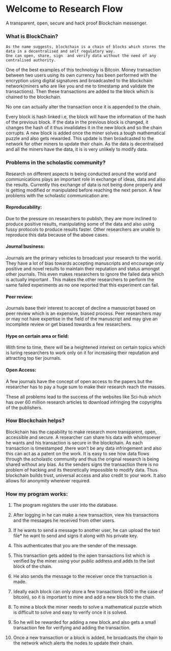 # Welcome to Research Flow

A transparent, open, secure and hack proof Blockchain messenger.


### What is BlockChain?
```
As the name suggests, blockchain is a chain of blocks which stores the data in a decentralised and self regulatory way.
One can open, share, sign  and verify data without the need of any centralised authority.
```

One of the best examples of this technology is Bitcoin.
Money transaction between two users using its own currency has been performed with the encryption using digital signatures and broadcasted to the blockchain network(miners who are like you and me to timestamp and validate the transactions).
Then these transactions are added to the block which is chained to the blockchain.

No one can actually alter the transaction once it is appended to the chain.

Every block is hash linked i.e, the block will have the information of the hash of the previous block.
If the data in the previous block is changed, it changes the hash of it thus invalidates it in the new block and so the chain corrupts.
A new block is added once the miner solves a tough mathematical puzzle and also gets rewarded.
This update is then broadcasted to the network for other miners to update their chain.
As the data is decentralised and all the miners have the data, it is is very unlikely to modify data.


### Problems in the scholastic community?

Research on different aspects is being conducted around the world and communications plays an important role in exchange of ideas, data and also the results.
Currently this exchange of data is not being done properly and is getting modified or manipulated before reaching the next person.
A few problems with the scholastic communication are:

#### Reproducability:
Due to the pressure on researchers to publish, they are more inclined to produce positive results, manipulating some of the data and also using fussy protocols to produce results faster.
Other researchers are unable to reproduce this data because of the above cases.

#### Journal business:
Journals are the primary vehicles to broadcast your research to the world.
They have a lot of bias towards accepting manuscripts and encourage only positive and novel results to maintain their reputation and status amongst other journals.
This even makes researchers to ignore the failed data which is actually important .
This makes the other researchers to perform the same failed experiments as no one reported that this experiment can fail.

#### Peer review:
Journals base their interest to accept of decline a manuscript based on peer review which is an expensive, biased process.
Peer researchers may or may not have expertise in the field of the manuscript and may give an incomplete review or get biased towards a few researchers.

#### Hype on certain area or field:
With time to time, there will be a heightened interest on certain topics which is luring researchers to work only on it for increasing their reputation and attracting top tier journals.

#### Open Access:
A few journals have the concept of open access to the papers but the researcher has to pay a huge sum to make their research reach the masses.

These all problems lead to the success of the websites like Sci-hub which has over 60 million research articles to download infringing the copyrights of the publishers.


### How Blockchain helps?

Blockchain has the capability to make research more transparent, open, accessible and secure.
A researcher can share his data with whomsoever he wants and his transaction is secure in the blockchain.
As each transaction is timestamped ,there won’t be any data infringement and also this can act as a patent on the work.
It is  easy to see how data flows through the scholastic community and thus the original research is being shared without any bias.
As the senders signs the transaction there is no problem of hacking and its theoretically impossible to modify data.
Thus blockchain builds trust, universal access and also credit to your work.
It also allows for anonymity wherever required.


### How my program works:
1.	The program registers the user into the database.

2.	After logging in he can make a new transaction, view his transactions and the messages he received from other users.
3.	If he wants to send a message to another user, he can upload the text file* he want to send and signs it along with his private key.
4.	This authenticates that you are the sender of the message.
5.	This transaction gets added to the open transactions list which is verified by the miner using your public address and adds to the last block of the chain.
6.	He also sends the message to the receiver once the transaction is made.
7.	Ideally each block can only store a few transactions (500 in the case of bitcoin), so it is important to mine and add a new block to the chain.
8.	To mine a block the miner needs to solve a mathematical puzzle which is difficult to solve and easy to verify once it is solved.
9.	So he will be rewarded for adding a new block and also gets a small transaction fee for verifying and adding the transaction.
10.	Once a new transaction or a block is added, he broadcasts the chain to the network which alerts the nodes to update their chain.



